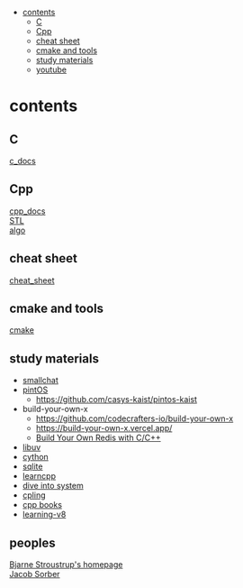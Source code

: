 <!-- toc -->

-   [contents](#contents)
    -   [C](#c)
    -   [Cpp](#cpp)
    -   [cheat sheet](#cheat-sheet)
    -   [cmake and tools](#cmake-and-tools)
    -   [study materials](#study-materials)
    -   [youtube](#youtube)

<!-- tocstop -->

# contents

## C

[c_docs](./c_docs.md)

## Cpp

[cpp_docs](./cpp_docs.md)  
[STL](./stl.md)  
[algo](./algo.md)

## cheat sheet

[cheat_sheet](./cheat_sheet.md)

## cmake and tools

[cmake](./cmake.md)

## study materials

-   [smallchat](https://github.com/antirez/smallchat)
-   [pintOS](https://casys-kaist.github.io/pintos-kaist/introduction/getting_started.html)
    -   https://github.com/casys-kaist/pintos-kaist
-   build-your-own-x
    -   https://github.com/codecrafters-io/build-your-own-x
    -   https://build-your-own-x.vercel.app/
    -   [Build Your Own Redis with C/C++](https://build-your-own.org/)
-   [libuv](https://libuv.org/)
-   [cython](https://github.com/cython/cython)
-   [sqlite](https://sqlite.org/src/doc/trunk/README.md)
-   [learncpp](https://www.learncpp.com/)
-   [dive into system](https://diveintosystems.org/book/index.html)
-   [cpling](https://github.com/rdjondo/cplings)
-   [cpp books](https://m.blog.naver.com/sssang97/221324271234)
-   [learning-v8](https://github.com/danbev/learning-v8)

## peoples

[Bjarne Stroustrup's homepage](https://www.stroustrup.com/)  
[Jacob Sorber](https://www.youtube.com/watch?v=AYSISa95oJE&ab_channel=JacobSorber)
